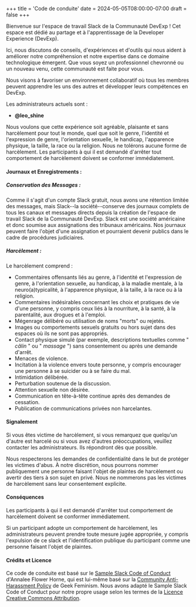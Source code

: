 +++
title = 'Code de conduite'
date = 2024-05-05T08:00:00-07:00
draft = false
+++

Bienvenue sur l'espace de travail Slack de la Communauté DevExp ! Cet espace est dédié au partage et à l'apprentissage de la Developer Experience (DevExp).

Ici, nous discutons de conseils, d'expériences et d'outils qui nous aident à améliorer notre compréhension et notre expertise dans ce domaine technologique émergent. Que vous soyez un professionnel chevronné ou un nouveau venu, cette communauté est faite pour vous.

Nous visons à favoriser un environnement collaboratif où tous les membres peuvent apprendre les uns des autres et développer leurs compétences en DevExp.

Les administrateurs actuels sont :

- **@leo_shine**

Nous voulons que cette expérience soit agréable, plaisante et sans harcèlement pour tout le monde, quel que soit le genre, l'identité et l'expression de genre, l'orientation sexuelle, le handicap, l'apparence physique, la taille, la race ou la religion. Nous ne tolérons aucune forme de harcèlement. Les participants à qui il est demandé d'arrêter tout comportement de harcèlement doivent se conformer immédiatement.

#### Journaux et Enregistrements :

##### Conservation des Messages :

Comme il s'agit d'un compte Slack gratuit, nous avons une rétention limitée des messages, mais Slack--la société--conserve des journaux complets de tous les canaux et messages directs depuis la création de l'espace de travail Slack de la Communauté DevExp. Slack est une société américaine et donc soumise aux assignations des tribunaux américains. Nos journaux peuvent faire l'objet d'une assignation et pourraient devenir publics dans le cadre de procédures judiciaires.

##### Harcèlement :

Le harcèlement comprend :

- Commentaires offensants liés au genre, à l'identité et l'expression de genre, à l'orientation sexuelle, au handicap, à la maladie mentale, à la neuro(a)typicalité, à l'apparence physique, à la taille, à la race ou à la religion.
- Commentaires indésirables concernant les choix et pratiques de vie d'une personne, y compris ceux liés à la nourriture, à la santé, à la parentalité, aux drogues et à l'emploi.
- Mégenrage délibéré ou utilisation de noms "morts" ou rejetés.
- Images ou comportements sexuels gratuits ou hors sujet dans des espaces où ils ne sont pas appropriés.
- Contact physique simulé (par exemple, descriptions textuelles comme " *câlin* " ou " *massage* ") sans consentement ou après une demande d'arrêt.
- Menaces de violence.
- Incitation à la violence envers toute personne, y compris encourager une personne à se suicider ou à se faire du mal.
- Intimidation délibérée.
- Perturbation soutenue de la discussion.
- Attention sexuelle non désirée.
- Communication en tête-à-tête continue après des demandes de cessation.
- Publication de communications privées non harcelantes.

#### Signalement

Si vous êtes victime de harcèlement, si vous remarquez que quelqu'un d'autre est harcelé ou si vous avez d'autres préoccupations, veuillez contacter les administrateurs. Ils répondront dès que possible.

Nous respecterons les demandes de confidentialité dans le but de protéger les victimes d'abus. À notre discrétion, nous pourrons nommer publiquement une personne faisant l'objet de plaintes de harcèlement ou avertir des tiers à son sujet en privé. Nous ne nommerons pas les victimes de harcèlement sans leur consentement explicite.

#### Conséquences

Les participants à qui il est demandé d'arrêter tout comportement de harcèlement doivent se conformer immédiatement.

Si un participant adopte un comportement de harcèlement, les administrateurs peuvent prendre toute mesure jugée appropriée, y compris l'expulsion de ce slack et l'identification publique du participant comme une personne faisant l'objet de plaintes.

#### Crédits et Licence

Ce code de conduite est basé sur le [Sample Slack Code of Conduct](https://gist.github.com/annalee/2cddeff11357c3a8a613583ebca4dc17) d'Annalee Flower Horne, qui est lui-même basé sur la [Community Anti-Harassment Policy](http://geekfeminism.wikia.com/wiki/Community_anti-harassment/Policy) de Geek Feminism. Nous avons adapté le Sample Slack Code of Conduct pour notre propre usage selon les termes de la [Licence Creative Commons Attribution](https://creativecommons.org/licenses/by/4.0/).
